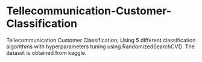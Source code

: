 # Tellecommunication-Customer-Classification
Tellecommunication Customer Classification; Using 5 different classification algorithms with hyperparameters tuning using RandomizedSearchCV(). The dataset is obtained from kaggle.
